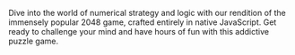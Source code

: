 Dive into the world of numerical strategy and logic with our rendition of the immensely popular 2048 game, crafted entirely in native JavaScript. Get ready to challenge your mind and have hours of fun with this addictive puzzle game.

